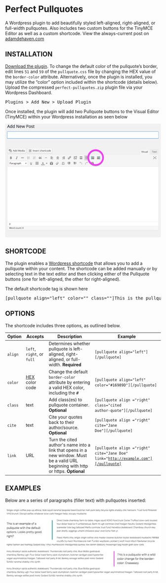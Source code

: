 # Perfect Pullquotes

A Wordpress plugin to add beautifully styled left-aligned, right-aligned, or full-width pullquotes. Also includes two custom buttons for the TinyMCE Editor as well as a custom shortcode. View the always-current post on [adamdehaven.com](http://adamdehaven.com/2015/05/easily-add-pullquotes-to-your-wordpress-theme-with-the-perfect-pullquotes-plugin/)

## INSTALLATION
[Download the plugin](https://github.com/adamdehaven/perfect-pullquotes/archive/master.zip). To change the default color of the pullquote’s border, edit lines <code>51</code> and <code>59</code> of the <code>pullquote.css</code> file by changing the HEX value of the <code>border-color</code> attribute. Alternatively, once the plugin is installed, you may utilize the “color” option included within the shortcode (details below). Upload the compressed <code>perfect-pullquotes.zip</code> plugin file via your Wordpress Dashboard.
<pre>Plugins > Add New > Upload Plugin</pre>

Once installed, the plugin will add two Pullquote buttons to the Visual Editor (TinyMCE) within your Wordpress installation as seen below

![Visual Editor preview with Pullquote buttons](editor-screenshot.png)

## SHORTCODE
The plugin enables a [Wordpress shortcode](https://codex.wordpress.org/Shortcode_API) that allows you to add a pullquote within your content. The shortcode can be added manually or by selecting text in the text editor and then clicking either of the Pullquote buttons (one for left-aligned, the other for right-aligned).

The default shortcode tag is shown here
<pre>[pullquote align="left" color="" class=""]This is the pullquote text.[/pullquote]</pre>

## OPTIONS
The shortcode includes three options, as outlined below.

Option | Accepts | Description | Example
--- | --- | --- | ---
<code>align</code> | <code>left</code>, <code>right</code>, or <code>full</code> | Determines whether pullquote is left-aligned, right-aligned, or full-width. **Required** | <code>[pullquote align="left"][/pullquote]</code>
<code>color</code> | [HEX](http://www.colorhexa.com/) color code | Change the default <code>border-color</code> attribute by entering a valid HEX color, including the <kbd>#</kbd> | <code>[pullquote align="left" color="#16989D"][/pullquote]</code>
<code>class</code> | text | Add class(es) to pullquote container. **Optional** | <code>[pullquote align ="right" class="cited author-quote"][/pullquote]</code>
<code>cite</code> | text | Cite your quotes back to their author/source. **Optional** | <code>[pullquote align ="right" cite="Jane Doe"][/pullquote]</code>
<code>link</code> | URL | Turn the cited author's name into a link that opens in a new window. Must be a valid URL beginning with http or https. **Optional** | <code>[pullquote align ="right" cite="Jane Doe" link="http://example.com"][/pullquote]</code>

## EXAMPLES

Below are a series of paragraphs (filler text) with pullquotes inserted:

![Sample pullquotes](pullquote-examples.png)